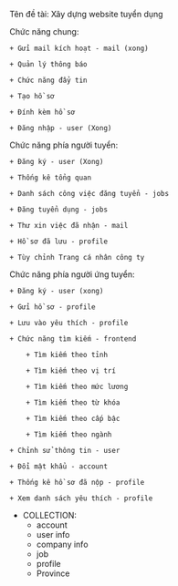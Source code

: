 Tên đề tài: Xây dựng website tuyển dụng

Chức năng chung:

    + Gửi mail kích hoạt - mail (xong)

    + Quản lý thông báo

    + Chức năng đẩy tin

    + Tạo hồ sơ

    + Đính kèm hồ sơ

    + Đăng nhập - user (Xong)

Chức năng phía người tuyển:

    + Đăng ký - user (Xong)

    + Thống kê tổng quan

    + Danh sách công việc đăng tuyển - jobs

    + Đăng tuyển dụng - jobs

    + Thư xin việc đã nhận - mail

    + Hồ sơ đã lưu - profile

    + Tùy chỉnh Trang cá nhân công ty

Chức năng phía người ứng tuyển:

    + Đăng ký - user (xong)

    + Gửi hồ sơ - profile

    + Lưu vào yêu thích - profile

    + Chức năng tìm kiếm - frontend

    	+ Tìm kiếm theo tỉnh

    	+ Tìm kiếm theo vị trí

    	+ Tìm kiếm theo mức lương

    	+ Tìm kiếm theo từ khóa

    	+ Tìm kiếm theo cấp bậc

    	+ Tìm kiếm theo ngành

    + Chỉnh sử thông tin - user

    + Đổi mật khẩu - account

    + Thống kê hồ sơ đã nộp - profile

    + Xem danh sách yêu thích - profile

- COLLECTION:
  - account
  - user info
  - company info
  - job
  - profile
  - Province
